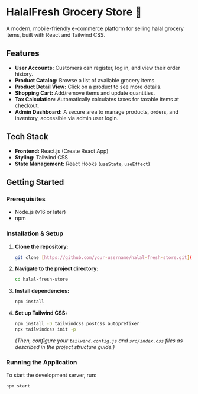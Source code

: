 # HalalFresh Grocery Store 🍉

A modern, mobile-friendly e-commerce platform for selling halal grocery items, built with React and Tailwind CSS.

## Features

-   **User Accounts:** Customers can register, log in, and view their order history.
-   **Product Catalog:** Browse a list of available grocery items.
-   **Product Detail View:** Click on a product to see more details.
-   **Shopping Cart:** Add/remove items and update quantities.
-   **Tax Calculation:** Automatically calculates taxes for taxable items at checkout.
-   **Admin Dashboard:** A secure area to manage products, orders, and inventory, accessible via admin user login.

## Tech Stack

-   **Frontend:** React.js (Create React App)
-   **Styling:** Tailwind CSS
-   **State Management:** React Hooks (`useState`, `useEffect`)

## Getting Started

### Prerequisites

-   Node.js (v16 or later)
-   npm

### Installation & Setup

1.  **Clone the repository:**
    ```sh
    git clone [https://github.com/your-username/halal-fresh-store.git](https://github.com/your-username/halal-fresh-store.git)
    ```
2.  **Navigate to the project directory:**
    ```sh
    cd halal-fresh-store
    ```
3.  **Install dependencies:**
    ```sh
    npm install
    ```
4.  **Set up Tailwind CSS:**
    ```sh
    npm install -D tailwindcss postcss autoprefixer
    npx tailwindcss init -p
    ```
    *(Then, configure your `tailwind.config.js` and `src/index.css` files as described in the project structure guide.)*

### Running the Application

To start the development server, run:

```sh
npm start

